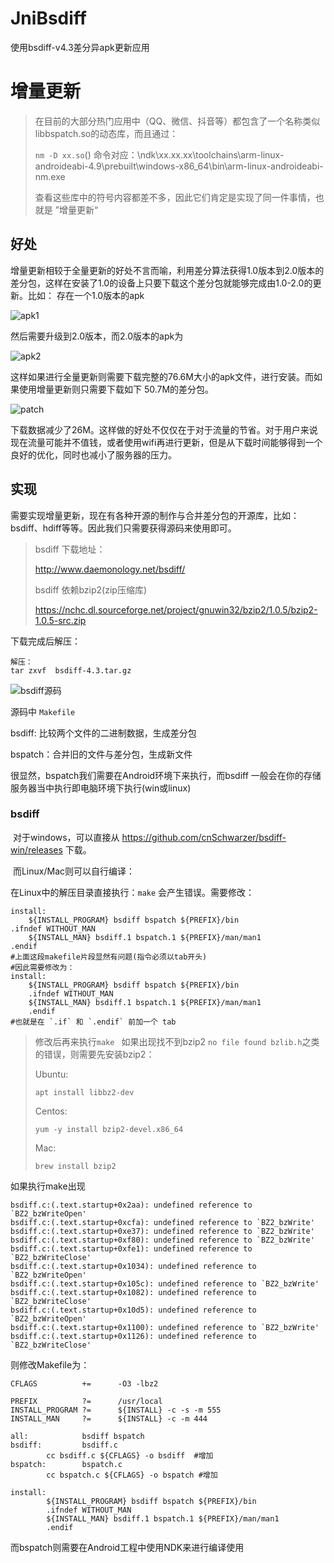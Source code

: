 # JniBsdiff
使用bsdiff-v4.3差分异apk更新应用

# 增量更新

> 在目前的大部分热门应用中（QQ、微信、抖音等）都包含了一个名称类似 libbspatch.so的动态库，而且通过：
>
> ```nm -D xx.so```()
>命令对应：\ndk\xx.xx.xx\toolchains\arm-linux-androideabi-4.9\prebuilt\windows-x86_64\bin\arm-linux-androideabi-nm.exe
>
> 查看这些库中的符号内容都差不多，因此它们肯定是实现了同一件事情，也就是 ”增量更新“



## 好处

​	增量更新相较于全量更新的好处不言而喻，利用差分算法获得1.0版本到2.0版本的差分包，这样在安装了1.0的设备上只要下载这个差分包就能够完成由1.0-2.0的更新。比如：
存在一个1.0版本的apk
	
![apk1](https://user-images.githubusercontent.com/36436771/129043841-37765a70-b879-4cc9-abeb-ef667bc327da.png)

然后需要升级到2.0版本，而2.0版本的apk为
	
![apk2](https://user-images.githubusercontent.com/36436771/129043900-a37e4387-7230-44fd-b238-fd60ca2f5927.png)

这样如果进行全量更新则需要下载完整的76.6M大小的apk文件，进行安装。而如果使用增量更新则只需要下载如下 50.7M的差分包。
	
![patch](https://user-images.githubusercontent.com/36436771/129044854-dfe087dc-b803-49db-9d77-1219bbaf48b5.png)


下载数据减少了26M。这样做的好处不仅仅在于对于流量的节省。对于用户来说现在流量可能并不值钱，或者使用wifi再进行更新，但是从下载时间能够得到一个良好的优化，同时也减小了服务器的压力。

## 实现

​	需要实现增量更新，现在有各种开源的制作与合并差分包的开源库，比如：bsdiff、hdiff等等。因此我们只需要获得源码来使用即可。

> bsdiff 下载地址：
>
> http://www.daemonology.net/bsdiff/
>
> bsdiff 依赖bzip2(zip压缩库)
>
> https://nchc.dl.sourceforge.net/project/gnuwin32/bzip2/1.0.5/bzip2-1.0.5-src.zip

下载完成后解压：

```shell
解压：
tar zxvf  bsdiff-4.3.tar.gz
```
![bsdiff源码](https://user-images.githubusercontent.com/36436771/129045003-6db0ad33-460c-4be6-9f69-4c112fb40ca6.png)



源码中  `Makefile`

bsdiff: 比较两个文件的二进制数据，生成差分包

bspatch：合并旧的文件与差分包，生成新文件

很显然，bspatch我们需要在Android环境下来执行，而bsdiff 一般会在你的存储服务器当中执行即电脑环境下执行(win或linux)

### bsdiff

​	对于windows，可以直接从 https://github.com/cnSchwarzer/bsdiff-win/releases 下载。

​	而Linux/Mac则可以自行编译：

在Linux中的解压目录直接执行：`make` 会产生错误。需要修改：

```make
install:
	${INSTALL_PROGRAM} bsdiff bspatch ${PREFIX}/bin
.ifndef WITHOUT_MAN
	${INSTALL_MAN} bsdiff.1 bspatch.1 ${PREFIX}/man/man1
.endif
#上面这段makefile片段显然有问题(指令必须以tab开头)
#因此需要修改为：
install:
	${INSTALL_PROGRAM} bsdiff bspatch ${PREFIX}/bin
	.ifndef WITHOUT_MAN
	${INSTALL_MAN} bsdiff.1 bspatch.1 ${PREFIX}/man/man1
	.endif
#也就是在 `.if` 和 `.endif` 前加一个 tab
```

> 修改后再来执行`make ` 如果出现找不到bzip2 `no file found bzlib.h`之类的错误，则需要先安装bzip2：
>
> Ubuntu:
>
>  ```apt install libbz2-dev ```
>
> Centos:
>
> ```yum -y install bzip2-devel.x86_64  ```
>
> Mac:
>
> ```brew install bzip2```
>
> <!--install 不知道填什么，可以使用包管理器进行搜索： -->
>
> <!-- apt/yum/brew search bzip2 -->

如果执行make出现

```shell
bsdiff.c:(.text.startup+0x2aa): undefined reference to `BZ2_bzWriteOpen'
bsdiff.c:(.text.startup+0xcfa): undefined reference to `BZ2_bzWrite'
bsdiff.c:(.text.startup+0xe37): undefined reference to `BZ2_bzWrite'
bsdiff.c:(.text.startup+0xf80): undefined reference to `BZ2_bzWrite'
bsdiff.c:(.text.startup+0xfe1): undefined reference to `BZ2_bzWriteClose'
bsdiff.c:(.text.startup+0x1034): undefined reference to `BZ2_bzWriteOpen'
bsdiff.c:(.text.startup+0x105c): undefined reference to `BZ2_bzWrite'
bsdiff.c:(.text.startup+0x1082): undefined reference to `BZ2_bzWriteClose'
bsdiff.c:(.text.startup+0x10d5): undefined reference to `BZ2_bzWriteOpen'
bsdiff.c:(.text.startup+0x1100): undefined reference to `BZ2_bzWrite'
bsdiff.c:(.text.startup+0x1126): undefined reference to `BZ2_bzWriteClose'
```

则修改Makefile为：

```make
CFLAGS          +=      -O3 -lbz2

PREFIX          ?=      /usr/local
INSTALL_PROGRAM ?=      ${INSTALL} -c -s -m 555
INSTALL_MAN     ?=      ${INSTALL} -c -m 444

all:            bsdiff bspatch
bsdiff:         bsdiff.c
        cc bsdiff.c ${CFLAGS} -o bsdiff  #增加
bspatch:        bspatch.c
        cc bspatch.c ${CFLAGS} -o bspatch #增加

install:
        ${INSTALL_PROGRAM} bsdiff bspatch ${PREFIX}/bin
        .ifndef WITHOUT_MAN
        ${INSTALL_MAN} bsdiff.1 bspatch.1 ${PREFIX}/man/man1
        .endif
```



而bspatch则需要在Android工程中使用NDK来进行编译使用





